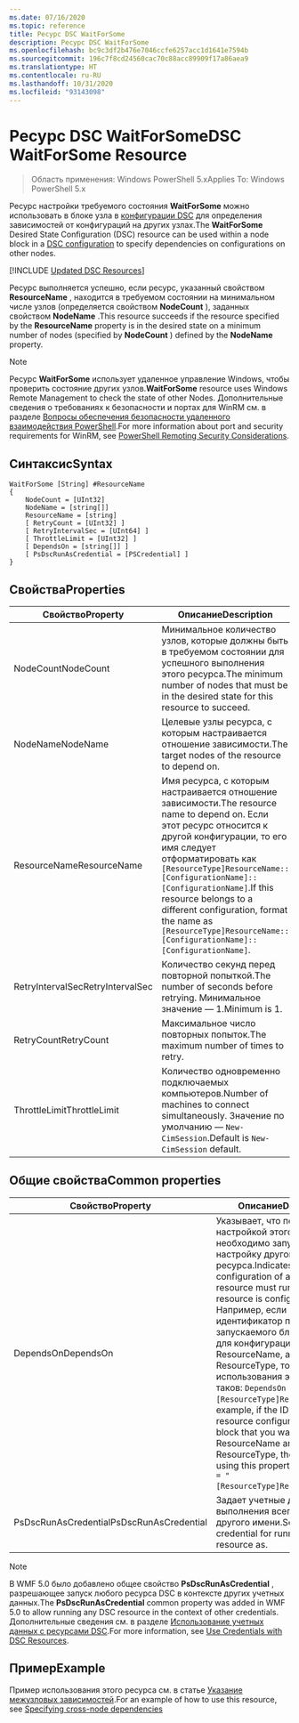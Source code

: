 ```yaml
---
ms.date: 07/16/2020
ms.topic: reference
title: Ресурс DSC WaitForSome
description: Ресурс DSC WaitForSome
ms.openlocfilehash: bc9c3df2b476e7046ccfe6257acc1d1641e7594b
ms.sourcegitcommit: 196c7f8cd24560cac70c88acc89909f17a86aea9
ms.translationtype: HT
ms.contentlocale: ru-RU
ms.lasthandoff: 10/31/2020
ms.locfileid: "93143098"
---
```

# <a name="dsc-waitforsome-resource"></a><span data-ttu-id="bf6e6-103">Ресурс DSC WaitForSome</span><span class="sxs-lookup"><span data-stu-id="bf6e6-103">DSC WaitForSome Resource</span></span>

> <span data-ttu-id="bf6e6-104">Область применения: Windows PowerShell 5.x</span><span class="sxs-lookup"><span data-stu-id="bf6e6-104">Applies To: Windows PowerShell 5.x</span></span>

<span data-ttu-id="bf6e6-105">Ресурс настройки требуемого состояния **WaitForSome** можно использовать в блоке узла в [конфигурации DSC](../../../configurations/configurations.md) для определения зависимостей от конфигураций на других узлах.</span><span class="sxs-lookup"><span data-stu-id="bf6e6-105">The **WaitForSome** Desired State Configuration (DSC) resource can be used within a node block in a [DSC configuration](../../../configurations/configurations.md) to specify dependencies on configurations on other nodes.</span></span>

[!INCLUDE [Updated DSC Resources](../../../../../includes/dsc-resources.md)]

<span data-ttu-id="bf6e6-106">Ресурс выполняется успешно, если ресурс, указанный свойством **ResourceName** , находится в требуемом состоянии на минимальном числе узлов (определяется свойством **NodeCount** ), заданных свойством **NodeName** .</span><span class="sxs-lookup"><span data-stu-id="bf6e6-106">This resource succeeds if the resource specified by the **ResourceName** property is in the desired state on a minimum number of nodes (specified by **NodeCount** ) defined by the **NodeName** property.</span></span>

> [!NOTE]
> <span data-ttu-id="bf6e6-107">Ресурс **WaitForSome** использует удаленное управление Windows, чтобы проверить состояние других узлов.</span><span class="sxs-lookup"><span data-stu-id="bf6e6-107">**WaitForSome** resource uses Windows Remote Management to check the state of other Nodes.</span></span> <span data-ttu-id="bf6e6-108">Дополнительные сведения о требованиях к безопасности и портах для WinRM см. в разделе [Вопросы обеспечения безопасности удаленного взаимодействия PowerShell](/powershell/scripting/learn/remoting/winrmsecurity).</span><span class="sxs-lookup"><span data-stu-id="bf6e6-108">For more information about port and security requirements for WinRM, see [PowerShell Remoting Security Considerations](/powershell/scripting/learn/remoting/winrmsecurity).</span></span>

## <a name="syntax"></a><span data-ttu-id="bf6e6-109">Синтаксис</span><span class="sxs-lookup"><span data-stu-id="bf6e6-109">Syntax</span></span>

```Syntax
WaitForSome [String] #ResourceName
{
    NodeCount = [UInt32]
    NodeName = [string[]]
    ResourceName = [string]
    [ RetryCount = [UInt32] ]
    [ RetryIntervalSec = [UInt64] ]
    [ ThrottleLimit = [UInt32] ]
    [ DependsOn = [string[]] ]
    [ PsDscRunAsCredential = [PSCredential] ]
}
```

## <a name="properties"></a><span data-ttu-id="bf6e6-110">Свойства</span><span class="sxs-lookup"><span data-stu-id="bf6e6-110">Properties</span></span>

|<span data-ttu-id="bf6e6-111">Свойство</span><span class="sxs-lookup"><span data-stu-id="bf6e6-111">Property</span></span> |<span data-ttu-id="bf6e6-112">Описание</span><span class="sxs-lookup"><span data-stu-id="bf6e6-112">Description</span></span> |
|---|---|
|<span data-ttu-id="bf6e6-113">NodeCount</span><span class="sxs-lookup"><span data-stu-id="bf6e6-113">NodeCount</span></span> |<span data-ttu-id="bf6e6-114">Минимальное количество узлов, которые должны быть в требуемом состоянии для успешного выполнения этого ресурса.</span><span class="sxs-lookup"><span data-stu-id="bf6e6-114">The minimum number of nodes that must be in the desired state for this resource to succeed.</span></span> |
|<span data-ttu-id="bf6e6-115">NodeName</span><span class="sxs-lookup"><span data-stu-id="bf6e6-115">NodeName</span></span> |<span data-ttu-id="bf6e6-116">Целевые узлы ресурса, с которым настраивается отношение зависимости.</span><span class="sxs-lookup"><span data-stu-id="bf6e6-116">The target nodes of the resource to depend on.</span></span> |
|<span data-ttu-id="bf6e6-117">ResourceName</span><span class="sxs-lookup"><span data-stu-id="bf6e6-117">ResourceName</span></span> |<span data-ttu-id="bf6e6-118">Имя ресурса, с которым настраивается отношение зависимости.</span><span class="sxs-lookup"><span data-stu-id="bf6e6-118">The resource name to depend on.</span></span> <span data-ttu-id="bf6e6-119">Если этот ресурс относится к другой конфигурации, то его имя следует отформатировать как `[ResourceType]ResourceName::[ConfigurationName]::[ConfigurationName]`.</span><span class="sxs-lookup"><span data-stu-id="bf6e6-119">If this resource belongs to a different configuration, format the name as `[ResourceType]ResourceName::[ConfigurationName]::[ConfigurationName]`.</span></span> |
|<span data-ttu-id="bf6e6-120">RetryIntervalSec</span><span class="sxs-lookup"><span data-stu-id="bf6e6-120">RetryIntervalSec</span></span> |<span data-ttu-id="bf6e6-121">Количество секунд перед повторной попыткой.</span><span class="sxs-lookup"><span data-stu-id="bf6e6-121">The number of seconds before retrying.</span></span> <span data-ttu-id="bf6e6-122">Минимальное значение — 1.</span><span class="sxs-lookup"><span data-stu-id="bf6e6-122">Minimum is 1.</span></span> |
|<span data-ttu-id="bf6e6-123">RetryCount</span><span class="sxs-lookup"><span data-stu-id="bf6e6-123">RetryCount</span></span> |<span data-ttu-id="bf6e6-124">Максимальное число повторных попыток.</span><span class="sxs-lookup"><span data-stu-id="bf6e6-124">The maximum number of times to retry.</span></span> |
|<span data-ttu-id="bf6e6-125">ThrottleLimit</span><span class="sxs-lookup"><span data-stu-id="bf6e6-125">ThrottleLimit</span></span> |<span data-ttu-id="bf6e6-126">Количество одновременно подключаемых компьютеров.</span><span class="sxs-lookup"><span data-stu-id="bf6e6-126">Number of machines to connect simultaneously.</span></span> <span data-ttu-id="bf6e6-127">Значение по умолчанию — `New-CimSession`.</span><span class="sxs-lookup"><span data-stu-id="bf6e6-127">Default is `New-CimSession` default.</span></span> |

## <a name="common-properties"></a><span data-ttu-id="bf6e6-128">Общие свойства</span><span class="sxs-lookup"><span data-stu-id="bf6e6-128">Common properties</span></span>

|<span data-ttu-id="bf6e6-129">Свойство</span><span class="sxs-lookup"><span data-stu-id="bf6e6-129">Property</span></span> |<span data-ttu-id="bf6e6-130">Описание</span><span class="sxs-lookup"><span data-stu-id="bf6e6-130">Description</span></span> |
|---|---|
|<span data-ttu-id="bf6e6-131">DependsOn</span><span class="sxs-lookup"><span data-stu-id="bf6e6-131">DependsOn</span></span> |<span data-ttu-id="bf6e6-132">Указывает, что перед настройкой этого ресурса необходимо запустить настройку другого ресурса.</span><span class="sxs-lookup"><span data-stu-id="bf6e6-132">Indicates that the configuration of another resource must run before this resource is configured.</span></span> <span data-ttu-id="bf6e6-133">Например, если идентификатор первого запускаемого блока сценария для конфигурации ресурса — ResourceName, а его тип — ResourceType, то синтаксис использования этого свойства таков: `DependsOn = "[ResourceType]ResourceName"`.</span><span class="sxs-lookup"><span data-stu-id="bf6e6-133">For example, if the ID of the resource configuration script block that you want to run first is ResourceName and its type is ResourceType, the syntax for using this property is `DependsOn = "[ResourceType]ResourceName"`.</span></span> |
|<span data-ttu-id="bf6e6-134">PsDscRunAsCredential</span><span class="sxs-lookup"><span data-stu-id="bf6e6-134">PsDscRunAsCredential</span></span> |<span data-ttu-id="bf6e6-135">Задает учетные данные для выполнения всего ресурса от другого имени.</span><span class="sxs-lookup"><span data-stu-id="bf6e6-135">Sets the credential for running the entire resource as.</span></span> |

> [!NOTE]
> <span data-ttu-id="bf6e6-136">В WMF 5.0 было добавлено общее свойство **PsDscRunAsCredential** , разрешающее запуск любого ресурса DSC в контексте других учетных данных.</span><span class="sxs-lookup"><span data-stu-id="bf6e6-136">The **PsDscRunAsCredential** common property was added in WMF 5.0 to allow running any DSC resource in the context of other credentials.</span></span> <span data-ttu-id="bf6e6-137">Дополнительные сведения см. в разделе [Использование учетных данных с ресурсами DSC](../../../configurations/runasuser.md).</span><span class="sxs-lookup"><span data-stu-id="bf6e6-137">For more information, see [Use Credentials with DSC Resources](../../../configurations/runasuser.md).</span></span>

## <a name="example"></a><span data-ttu-id="bf6e6-138">Пример</span><span class="sxs-lookup"><span data-stu-id="bf6e6-138">Example</span></span>

<span data-ttu-id="bf6e6-139">Пример использования этого ресурса см. в статье [Указание межузловых зависимостей](../../../configurations/crossNodeDependencies.md).</span><span class="sxs-lookup"><span data-stu-id="bf6e6-139">For an example of how to use this resource, see [Specifying cross-node dependencies](../../../configurations/crossNodeDependencies.md)</span></span>
